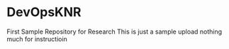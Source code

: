 # DevOpsKNR
First Sample Repository for Research
This is just a sample upload 
nothing much for instructioin
